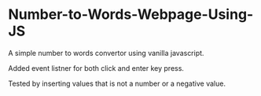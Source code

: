 # Number-to-Words-Webpage-Using-JS

A simple number to words convertor using vanilla javascript.

Added event listner for both click and enter key press.

Tested by inserting values that is not a number or a negative value.
